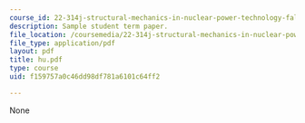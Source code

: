 ```yaml
---
course_id: 22-314j-structural-mechanics-in-nuclear-power-technology-fall-2006
description: Sample student term paper.
file_location: /coursemedia/22-314j-structural-mechanics-in-nuclear-power-technology-fall-2006/f159757a0c46dd98df781a6101c64ff2_hu.pdf
file_type: application/pdf
layout: pdf
title: hu.pdf
type: course
uid: f159757a0c46dd98df781a6101c64ff2

---
```

None